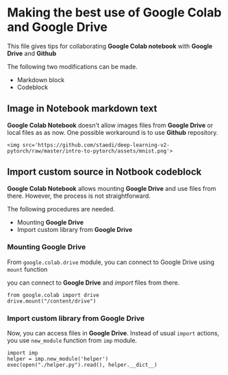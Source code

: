# Making the best use of Google Colab and Google Drive

This file gives tips for collaborating **Google Colab notebook** with **Google Drive** and **Github**

The following two modifications can be made.
* Markdown block
* Codeblock


## Image in Notebook markdown text

**Google Colab Notebook** doesn't allow images files from **Google Drive** or local files as as now. One possible workaround is to use **Github** repository.

```
<img src='https://github.com/staedi/deep-learning-v2-pytorch/raw/master/intro-to-pytorch/assets/mnist.png'>
```

## Import custom source in Notbook codeblock

**Google Colab Notebook** allows mounting **Google Drive** and use files from there. However, the process is not straightforward.

The following procedures are needed.
* Mounting **Google Drive**
* Import custom library from **Google Drive**


### Mounting Google Drive

From `google.colab.drive` module, you can connect to Google Drive using `mount` function 

you can connect to **Google Drive** and *import* files from there.

```
from google.colab import drive
drive.mount("/content/drive")
```

### Import custom library from Google Drive

Now, you can access files in **Google Drive**. Instead of usual `import` actions, you use `new_module` function from `imp` module.

```
import imp 
helper = imp.new_module('helper')
exec(open("./helper.py").read(), helper.__dict__)
```
